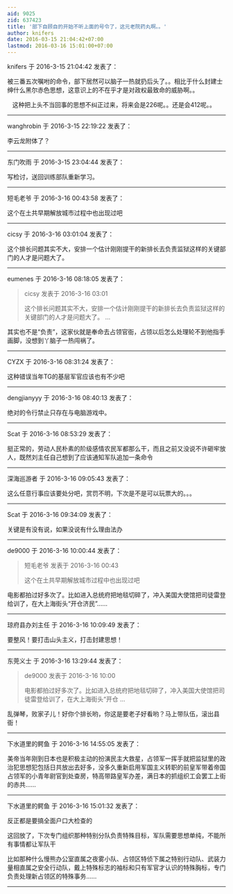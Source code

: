 ```yaml
---
aid: 9025
zid: 637423
title: '部下自顾自的开始不听上面的号令了，这元老院药丸啊。。'
author: knifers
date: 2016-03-15 21:04:42+07:00
lastmod: 2016-03-16 15:01:00+07:00
---
```


knifers 于 2016-3-15 21:04:42 发表了：

被三番五次嘱咐的命令，部下居然可以脑子一热就扔后头了。。相比于什么封建士绅什么黑尔赤色思想，这意识上的不在乎才是对政权最致命的威胁啊。。

   这种把上头不当回事的思想不纠正过来，将来会是226呢。。还是会412呢。。

---------

wanghrobin 于 2016-3-15 22:19:22 发表了：

李云龙附体了？

---------

东门吹雨 于 2016-3-15 23:04:44 发表了：

写检讨，送回训练部队重新学习。

---------

短毛老爷 于 2016-3-16 00:43:58 发表了：

这个在土共早期解放城市过程中也出现过吧

---------

cicsy 于 2016-3-16 03:01:04 发表了：

这个排长问题其实不大，安排一个估计刚刚提干的新排长去负责监狱这样的关键部门的人才是问题大了。

---------

eumenes 于 2016-3-16 08:18:05 发表了：

> cicsy 发表于 2016-3-16 03:01
> 
> 这个排长问题其实不大，安排一个估计刚刚提干的新排长去负责监狱这样的关键部门的人才是问题大了。 ...



其实也不是“负责”，这家伙就是奉命去占领官衙，占领以后怎么处理轮不到他指手画脚，没想到丫脑子一热闯祸了。

---------

CYZX 于 2016-3-16 08:31:24 发表了：

这种错误当年TG的基层军官应该也有不少吧

---------

dengjianyyy 于 2016-3-16 08:40:13 发表了：

绝对的令行禁止只存在与电脑游戏中。

---------

Scat 于 2016-3-16 08:53:29 发表了：

挺正常的，劳动人民朴素的阶级感情农民军都那么干，而且之前又没说不许砸牢放人，既然刘主任自己想到了应该通知军队追加一条命令

---------

深海巡游者 于 2016-3-16 09:05:43 发表了：

这么任意行事应该要处分吧，赏罚不明，下次是不是可以玩票大的。。。

---------

Scat 于 2016-3-16 09:34:09 发表了：

关键是有没有说，如果没说有什么理由法办

---------

de9000 于 2016-3-16 10:00:44 发表了：

> 短毛老爷 发表于 2016-3-16 00:43
> 
> 这个在土共早期解放城市过程中也出现过吧



电影都拍过好多次了。比如进入总统府把地毯切碎了，冲入美国大使馆把司徒雷登给训了，在大上海街头“开仓济民”……

---------

琼府县办刘主任 于 2016-3-16 10:09:49 发表了：

要整风！要打击山头主义，打击封建思想！

---------

东莞义士 于 2016-3-16 13:29:44 发表了：

> de9000 发表于 2016-3-16 10:00
> 
> 电影都拍过好多次了。比如进入总统府把地毯切碎了，冲入美国大使馆把司徒雷登给训了，在大上海街头“开仓 ...



乱弹琴，败家子儿！好你个排长哟，你这是要老子好看哟？马上带队伍，滚出县衙！

---------

下水道里的鳄鱼 于 2016-3-16 14:55:05 发表了：

美帝当年刚到日本也是积极主动的扮演民主大救星，占领军一挥手就把监狱里的政治犯思想犯包括日共放出去好多，没多久重新启用军国主义转职的前皇军带着帝国占领军的小青年尉官到处查房，特高带路皇军办差，满日本的抓组织工会罢工上街的赤共……

---------

下水道里的鳄鱼 于 2016-3-16 15:01:32 发表了：

反正都是要搞全面户口大检查的

这回放了，下次专门组织那种特别分队负责特殊目标，军队需要思想单纯，不能所有事情都让军队干

比如那种什么慢熊办公室直属之夜雾小队、占领区特侦下属之特别行动队、武装力量相直属之安全行动队，戴上特殊标志的袖标和只有军官才认识的特殊胸标，专门负责处理新占领区的特殊事务……

---------

